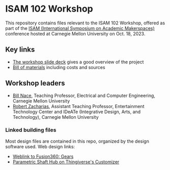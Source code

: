 # ISAM 102 Workshop

This repository contains files relevant to the ISAM 102 Workshop, offered as part of the [ISAM (International Symposium on Academic Makerspaces)](https://isam2023.hemi-makers.org/) conference 
hosted at Carnegie Mellon University on Oct. 18, 2023.

## Key links

* [The workshop slide deck](https://docs.google.com/presentation/d/1b6vMeAFfPFd6-4aEzFwMLTZGBJ-buHvkpjEteAWFyaM/edit?usp=sharing) gives a good overview of the project
* [Bill of materials](https://docs.google.com/spreadsheets/d/1xijrm-DChKFw9gDDdRcFoIDSyzxhK_pSsvb_wFuz0gU/edit#gid=0) including costs and sources

## Workshop leaders

* [Bill Nace](https://www.ece.cmu.edu/directory/bios/nace-bill.html), Teaching Professor, Electrical and Computer Engineering, Carnegie Mellon University
* [Robert Zacharias](https://www.andrew.cmu.edu/user/rzachari), Assistant Teaching Professor, Entertainment Technology Center and IDeATe (Integrative Design, Arts, and Technology), Carnegie Mellon University


### Linked building files

Most design files are contained in this repo, organized by the design software used. Web design links:

* [Weblink to Fusion360: Gears](https://a360.co/3tCKbH5)
* [Parametric Shaft Hub on Thingiverse's Customizer](https://www.thingiverse.com/apps/customizer/run?thing_id=6218998)
